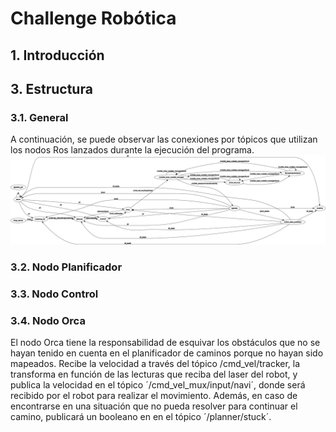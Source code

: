 # Challenge Robótica
## 1.	Introducción

## 3. Estructura
### 3.1. General
A continuación, se puede observar las conexiones por tópicos que utilizan los nodos Ros lanzados durante la ejecución del programa.
![Alt text](estructura_general.png?raw=true "Image 1")

### 3.2. Nodo Planificador

### 3.3. Nodo Control

### 3.4. Nodo Orca
  El nodo Orca tiene la responsabilidad de esquivar los obstáculos que no se hayan tenido en cuenta en el planificador de caminos porque no hayan sido mapeados. Recibe la velocidad a través del tópico /cmd_vel/tracker, la transforma en función de las lecturas que reciba del laser del robot, y publica la velocidad en el tópico ´/cmd_vel_mux/input/navi´, donde será recibido por el robot para realizar el movimiento. Además, en caso de encontrarse en una situación que no pueda resolver para continuar el camino, publicará un booleano en en el tópico ´/planner/stuck´.
